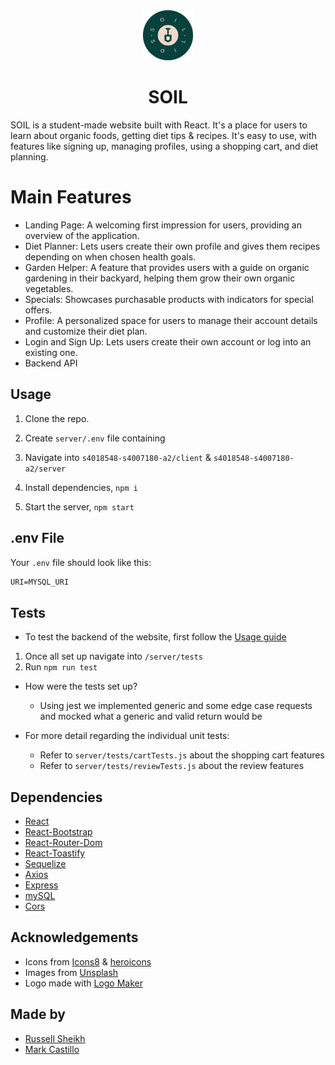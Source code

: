 <div align="center">
  <img src="client/public/logo.png" alt="Soil Logo" height="80px">
  <h1>SOIL</h1>
</div>

SOIL is a student-made website built with React. It's a place for users to learn about organic foods, getting diet tips & recipes. It's easy to use, with features like signing up, managing profiles, using a shopping cart, and diet planning.

# Main Features

- Landing Page: A welcoming first impression for users, providing an overview of the application.
- Diet Planner: Lets users create their own profile and gives them recipes depending on when chosen health goals.
- Garden Helper: A feature that provides users with a guide on organic gardening in their backyard, helping them grow their own organic vegetables.
- Specials: Showcases purchasable products with indicators for special offers.
- Profile: A personalized space for users to manage their account details and customize their diet plan.
- Login and Sign Up: Lets users create their own account or log into an existing one.
- Backend API

## Usage

1. Clone the repo.
2. Create `server/.env` file containing

3. Navigate into `s4018548-s4007180-a2/client` & `s4018548-s4007180-a2/server`
4. Install dependencies, `npm i`
5. Start the server, `npm start`

## .env File

Your `.env` file should look like this:

```md
URI=MYSQL_URI
```

## Tests

- To test the backend of the website, first follow the [Usage guide](#usage)

1. Once all set up navigate into `/server/tests`
2. Run `npm run test`

- How were the tests set up?

  - Using jest we implemented generic and some edge case requests and mocked what a generic and valid return would be

- For more detail regarding the individual unit tests:

  - Refer to `server/tests/cartTests.js` about the shopping cart features
  - Refer to `server/tests/reviewTests.js` about the review features

## Dependencies

- [React](https://reactjs.org/)
- [React-Bootstrap](https://react-bootstrap.github.io/)
- [React-Router-Dom](https://reactrouter.com/web/guides/quick-start)
- [React-Toastify](https://fkhadra.github.io/react-toastify/introduction/)
- [Sequelize](https://sequelize.org/)
- [Axios](https://axios-http.com/)
- [Express](https://expressjs.com/)
- [mySQL](https://www.mysql.com/)
- [Cors](https://www.npmjs.com/package/cors)

## Acknowledgements

- Icons from [Icons8](https://icons8.com/) & [heroicons](https://heroicons.com/)
- Images from [Unsplash](https://unsplash.com/)
- Logo made with [Logo Maker](https://logo.com/)

## Made by

- [Russell Sheikh](https://github.com/Russell0014)
- [Mark Castillo](https://github.com/2trill2code)
